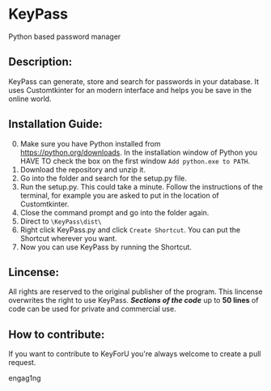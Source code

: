 # KeyPass
Python based password manager

## Description:
KeyPass can generate, store and search for passwords in your database. It uses Customtkinter for an modern interface and helps you be save in the online world.

## Installation Guide:
0. Make sure you have Python installed from https://python.org/downloads. In the installation window of Python you HAVE TO check the box on the first window `Add python.exe to PATH`.
1. Download the repository and unzip it.
2. Go into the folder and search for the setup.py file.
3. Run the setup.py. This could take a minute. Follow the instructions of the terminal, for example you are asked to put in the location of Customtkinter.
4. Close the command prompt and go into the folder again.
5. Direct to `\KeyPass\dist\`
6. Right click KeyPass.py and click `Create Shortcut`. You can put the Shortcut wherever you want.
7. Now you can use KeyPass by running the Shortcut.

## Lincense:
All rights are reserved to the original publisher of the program. This lincense overwrites the right to use KeyPass. ***Sections of the code*** up to **50 lines** of code can be used for private and commercial use. 

## How to contribute:
If you want to contribute to KeyForU you're always welcome to create a pull request.

engag1ng
